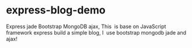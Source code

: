 # express-blog-demo
Express jade Bootstrap MongoDB ajax,
This  is base on JavaScript framework express build a simple blog, 
I  use bootstrap mongodb jade and ajax!

